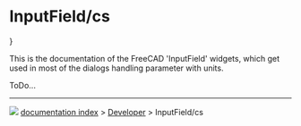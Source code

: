 # InputField/cs
}

This is the documentation of the FreeCAD \'InputField\' widgets, which get used in most of the dialogs handling parameter with units.

ToDo\...



---
![](images/Right_arrow.png) [documentation index](../README.md) > [Developer](Category_Developer.md) > InputField/cs
